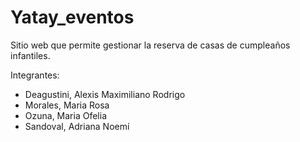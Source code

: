 # Yatay_eventos
Sitio web que permite gestionar la reserva de casas de cumpleaños infantiles.

Integrantes:

- Deagustini, Alexis Maximiliano Rodrigo
- Morales, Maria Rosa
- Ozuna, Maria Ofelia
- Sandoval, Adriana Noemí